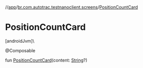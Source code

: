 //[app](../../index.md)/[br.com.autotrac.testnanoclient.screens](index.md)/[PositionCountCard](-position-count-card.md)

# PositionCountCard

[androidJvm]\

@Composable

fun [PositionCountCard](-position-count-card.md)(content: [String](https://kotlinlang.org/api/latest/jvm/stdlib/kotlin/-string/index.html)?)
